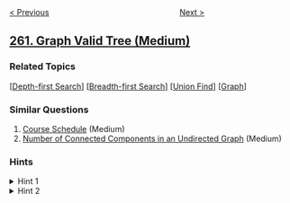 <!--|This file generated by command(leetcode description); DO NOT EDIT.    |-->
<!--+----------------------------------------------------------------------+-->
<!--|@author    openset <openset.wang@gmail.com>                           |-->
<!--|@link      https://github.com/openset                                 |-->
<!--|@home      https://github.com/tonymontaro/leetcode-hints                        |-->
<!--+----------------------------------------------------------------------+-->

[< Previous](https://github.com/tonymontaro/leetcode-hints/tree/master/problems/single-number-iii "Single Number III")
　　　　　　　　　　　　　　　　
[Next >](https://github.com/tonymontaro/leetcode-hints/tree/master/problems/trips-and-users "Trips and Users")

## [261. Graph Valid Tree (Medium)](https://leetcode.com/problems/graph-valid-tree "以图判树")



### Related Topics
  [[Depth-first Search](https://github.com/tonymontaro/leetcode-hints/tree/master/tag/depth-first-search/README.md)]
  [[Breadth-first Search](https://github.com/tonymontaro/leetcode-hints/tree/master/tag/breadth-first-search/README.md)]
  [[Union Find](https://github.com/tonymontaro/leetcode-hints/tree/master/tag/union-find/README.md)]
  [[Graph](https://github.com/tonymontaro/leetcode-hints/tree/master/tag/graph/README.md)]

### Similar Questions
  1. [Course Schedule](https://github.com/tonymontaro/leetcode-hints/tree/master/problems/course-schedule) (Medium)
  1. [Number of Connected Components in an Undirected Graph](https://github.com/tonymontaro/leetcode-hints/tree/master/problems/number-of-connected-components-in-an-undirected-graph) (Medium)

### Hints
<details>
<summary>Hint 1</summary>
Given <code>n = 5</code> and <code>edges = [[0, 1], [1, 2], [3, 4]]</code>, what should your return? Is this case a valid tree?
</details>

<details>
<summary>Hint 2</summary>
According to the <a href="https://en.wikipedia.org/wiki/Tree_(graph_theory)" target="_blank">definition of tree on Wikipedia</a>: “a tree is an undirected graph in which any two vertices are connected by <i>exactly</i> one path. In other words, any connected graph without simple cycles is a tree.”
</details>
